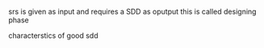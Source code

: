 srs is given as input and requires a SDD as oputput this is called designing phase

characterstics of good sdd

